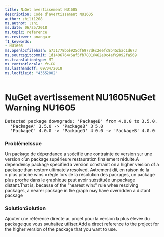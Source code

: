 ```yaml
---
title: NuGet avertissement NU1605
description: Code d’avertissement NU1605
author: zhili1208
ms.author: lzhi
ms.date: 06/25/2018
ms.topic: reference
ms.reviewer: anangaur
f1_keywords:
- NU1605
ms.openlocfilehash: a731778b5b925df6977d6c2eefc8b452bac1d673
ms.sourcegitcommit: 1d1406764c6af5fb7801d462e0c4afc9092fa569
ms.translationtype: MT
ms.contentlocale: fr-FR
ms.lasthandoff: 09/04/2018
ms.locfileid: "43552002"
---
```

# <a name="nuget-warning-nu1605"></a><span data-ttu-id="5f4f0-103">NuGet avertissement NU1605</span><span class="sxs-lookup"><span data-stu-id="5f4f0-103">NuGet Warning NU1605</span></span>

<pre>Detected package downgrade: 'PackageB' from 4.0.0 to 3.5.0. Reference the package directly from the project to select a different version.<br/>  'PackageA' 3.5.0 -> 'PackageB' 3.5.0<br/>  'PackageC' 4.0.0 -> 'PackageD' 4.0.0 -> 'PackageB' 4.0.0</pre>

### <a name="issue"></a><span data-ttu-id="5f4f0-104">Problème</span><span class="sxs-lookup"><span data-stu-id="5f4f0-104">Issue</span></span>
<span data-ttu-id="5f4f0-105">Un package de dépendance a spécifié une contrainte de version sur une version d’un package supérieure restauration finalement réduite.</span><span class="sxs-lookup"><span data-stu-id="5f4f0-105">A dependency package specified a version constraint on a higher version of a package than restore ultimately resolved.</span></span> <span data-ttu-id="5f4f0-106">Autrement dit, en raison de la « plus proche wins » règle lors de la résolution des packages, un package plus proche dans le graphique peut avoir substituée un package distant.</span><span class="sxs-lookup"><span data-stu-id="5f4f0-106">That is, because of the "nearest wins" rule when resolving packages, a nearer package in the graph may have overridden a distant package.</span></span>

### <a name="solution"></a><span data-ttu-id="5f4f0-107">Solution</span><span class="sxs-lookup"><span data-stu-id="5f4f0-107">Solution</span></span>
<span data-ttu-id="5f4f0-108">Ajouter une référence directe au projet pour la version la plus élevée du package que vous souhaitez utiliser.</span><span class="sxs-lookup"><span data-stu-id="5f4f0-108">Add a direct reference to the project for the higher version of the package that you want to use.</span></span>